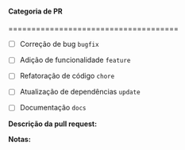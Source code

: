 #### Categoria de PR
=====================================
* [ ] Correção de bug  `bugfix` 
* [ ] Adição de funcionalidade `feature`
* [ ] Refatoração de código  `chore`
* [ ] Atualização de dependências `update`
* [ ] Documentação  `docs`


**Descrição da pull request:**


**Notas:**
